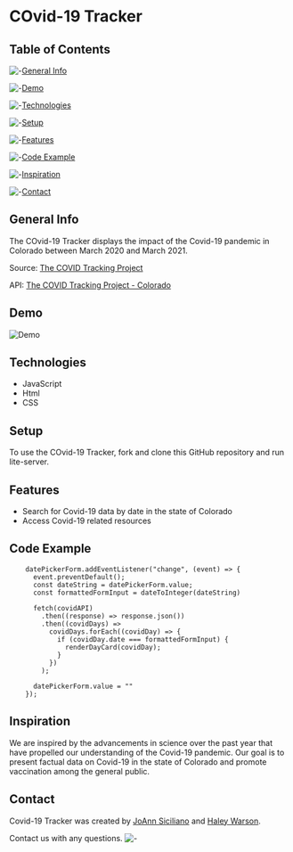 # COvid-19 Tracker

## Table of Contents

![-](https://i.imgur.com/SHaN5GA.gif)[General Info](#general-info)

![-](https://i.imgur.com/SHaN5GA.gif)[Demo](#demo)

![-](https://i.imgur.com/SHaN5GA.gif)[Technologies](#technologies)

![-](https://i.imgur.com/SHaN5GA.gif)[Setup](#setup)

![-](https://i.imgur.com/SHaN5GA.gif)[Features](#features)

![-](https://i.imgur.com/SHaN5GA.gif)[Code Example](#code-example)

![-](https://i.imgur.com/SHaN5GA.gif)[Inspiration](#inspiration)

![-](https://i.imgur.com/SHaN5GA.gif)[Contact](#contact)

## General Info

The COvid-19 Tracker displays the impact of the Covid-19 pandemic in Colorado between March 2020 and March 2021.

Source: [The COVID Tracking Project](https://covidtracking.com/)

API: [The COVID Tracking Project - Colorado](https://api.covidtracking.com/v1/states/co/daily.json/)

## Demo

![Demo](https://i.imgur.com/sh16tpk.gif)

## Technologies

- JavaScript
- Html
- CSS

## Setup

To use the COvid-19 Tracker, fork and clone this GitHub repository and run lite-server.

## Features

- Search for Covid-19 data by date in the state of Colorado
- Access Covid-19 related resources 

## Code Example

        datePickerForm.addEventListener("change", (event) => {
          event.preventDefault();
          const dateString = datePickerForm.value;
          const formattedFormInput = dateToInteger(dateString)

          fetch(covidAPI)
            .then((response) => response.json())
            .then((covidDays) =>
              covidDays.forEach((covidDay) => {
                if (covidDay.date === formattedFormInput) {
                  renderDayCard(covidDay);
                }
              })
            );

          datePickerForm.value = ""
        });


## Inspiration

We are inspired by the advancements in science over the past year that have propelled our understanding of the Covid-19 pandemic. Our goal is to present factual data on Covid-19 in the state of Colorado and promote vaccination among the general public.

## Contact

Covid-19 Tracker was created by [JoAnn Siciliano](https://www.linkedin.com/in/joannsiciliano/) and [Haley Warson](https://www.linkedin.com/in/haleywarson/).

Contact us with any questions. ![-](https://i.imgur.com/SHaN5GA.gif)
